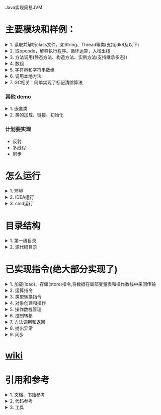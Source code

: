 Java实现简易JVM
#  主要模块和样例：
<details>
    <summary>1. 读取并解析class文件，如String、Thread等类(支持jdk8及以下)</summary>

部分类可能在demo运行时用到:
+ `zvm\bytecode\java\lang\System.class `
+ `zvm\bytecode\java\io\PrintStream.class  `
+ `zvm\bytecode\java\lang\Thread.class`
+ `zvm\bytecode\com\zvm\javaclass\integer\Table1.class(注解相关)`
</details>
<details>
<summary>2. 取opcode，解释执行程序。循环运算，入栈出栈</summary>

- 执行样例：
```java
public class GaussTest {
    public GaussTest() {
    }
    public static void main(String[] args) {
        int sum = 0;
        for(int i = 5; i <= 20; i += 10) {
            sum += i;
        }
        System.out.println(sum);
    }
}
```

输出结果：
```java
file path : GaussTest
20
```
</details>
<details>
<summary>3. 方法调用(静态方法、构造方法、实例方法(支持继承多态))</summary>

- 静态递归方法执行样例(invokestatic)：
```java
public class FibonacciTest {
    public static void main(String[] args) {
        long x = fibonacci(8);
        System.out.println(x);
    }
    private static long fibonacci(long n) {
        if (n <= 1) {
            return n;
        } else {
            return fibonacci(n - 1) + fibonacci(n - 2);
        }
    }
}
```

输出结果：
```java
file path : FibonacciTest
21
```

- 构造方法调用(invokespecial)
```java
public class FibonacciTest {
    public static void main(String[] args) {
        long x = fibonacci(8);
        System.out.println(x);
    }
    private static long fibonacci(long n) {
        if (n <= 1) {
            return n;
        } else {
            return fibonacci(n - 1) + fibonacci(n - 2);
        }
    }
}
```

输出结果：
```java
file path : FibonacciTest
21
```

- 调用实例方法，支持继承多态(invokevirtual)
```java
public class InvokeVirtualTest {
    public static void main(String[] args) {
        Vector2D v2 = new Vector2D(2.1, 2.2);
        Vector2D v3 = new Vector3D(3.1, 3.2, 3.3);
        v2.multiply(2);
        v3.multiply(3);
        System.out.println(v2.x);
        System.out.println(v2.y);
        System.out.println(v3.x);
        System.out.println(v3.y);
        System.out.println(((Vector3D)v3).z);
    }
}
```

输出结果：
```java
file path : ch07/InvokeVirtualTest
4.2
4.4
9.3
9.600000000000001
9.899999999999999
```
</details>
<details>
<summary>4. 数组</summary>

- 一维int数组冒泡排序：
```java
public class BubbleSortTest {
    public static void main(String[] args) {
        int[] arr = {
            22, 84, 77, 11, 95,  9, 78, 56,
            36, 97, 65, 36, 10, 24 ,92, 48
        };
        //printArray(arr);
        bubbleSort(arr);
        //System.out.println(123456789);
        printArray(arr);
    }
    private static void bubbleSort(int[] arr) {
        boolean swapped = true;
        int j = 0;
        int tmp;
        while (swapped) {
            swapped = false;
            j++;
            for (int i = 0; i < arr.length - j; i++) {
                if (arr[i] > arr[i + 1]) {
                    tmp = arr[i];
                    arr[i] = arr[i + 1];
                    arr[i + 1] = tmp;
                    swapped = true;
                }
            }
        }
    }
    private static void printArray(int[] arr) {
        for (int i : arr) {
            System.out.println(i);
        }
    }
}
```
输出结果：
```java
file path : ch08/BubbleSortTest
9
10
...
```

- 一维double数组冒泡排序
```java
public class DoubleBubbleSortTest {
    public static void main(String[] args) {
        double[] arr = {
            22.2, 84.4, 77.5, 11.2, 95.3,  9.2, 78.2, 56.2,
            36.1, 97.1, 65.1, 36.1, 10.3, 24.3 ,92.3, 48.3
        };

        //printArray(arr);
        bubbleSort(arr);
        //System.out.println(123456789);
        printArray(arr);
    }
    private static void bubbleSort(double[] arr) {
        boolean swapped = true;
        int j = 0;
        double tmp;
        while (swapped) {
            swapped = false;
            j++;
            for (int i = 0; i < arr.length - j; i++) {
                if (arr[i] > arr[i + 1]) {
                    tmp = arr[i];
                    arr[i] = arr[i + 1];
                    arr[i + 1] = tmp;
                    swapped = true;
                }
            }
        }
    }
    private static void printArray(double[] arr) {
        for (double i : arr) {
            System.out.println(i);
        }
    }
}

```

输出结果：
```java
file path : ch08/DoubleBubbleSortTest
9.2
10.3
11.2
22.2
24.3
...
```

</details>

<details>
<summary>5. 字符串和字符串数组</summary>

- 字符串加法，涉及类有java/lang/StringBuilder、java/lang/AbstractStringBuilder、java/lang/Math
、java/util/Arrays、java/io/FilterOutputStream、java/io/OutputStream、 java/io/PrintStream、java/lang/String：
```java
public class StringBuilderTest {
    public static void main(String[] args) {
        String hello = "hello,";
        String world = "world!";
        String str = hello + world;
        System.out.println(str);
    }
}
```
输出结果：
```java
file path : ch09/StringBuilderTest
总内存:8912 分配：8完成 当前已使用:8
总内存:8912 分配：12完成 当前已使用:20
...
hello,world!
...
```

- 字符串数组
```java
public class ArrayDemo {
    public static void main(String[] args) {
        int[] a1 = new int[10];       // newarray
        String[] a2 = new String[10]; // anewarray
        //int[][] a3 = new int[10][10]; // multianewarray
        int x = a1.length;            // arraylength
        a1[0] = 100;                  // iastore
        int y = a1[0];                // iaload
        a2[0] = "0abc";                // aastore
        String s = a2[0];             // aaload
        System.out.println( s);
        a2[1] = "1xxxxyyxyy";
        a2[2] = "2xxxxyyxyy";

        for(int i = 0; i < 3; i++){
            System.out.println(a2[i] + " stringbuilderTest");
        }
    }
}
```

输出结果：
```java
file path : ch09/ArrayDemo
总内存:8912 分配：40完成 当前已使用:40
...
0abc
总内存:8912 分配：8完成 当前已使用:104
总内存:8912 分配：20完成 当前已使用:124
...
0abc stringbuilderTest
总内存:8912 分配：8完成 当前已使用:364
总内存:8912 分配：32完成 当前已使用:396
...
1xxxxyyxyy stringbuilderTest
总内存:8912 分配：8完成 当前已使用:580
总内存:8912 分配：32完成 当前已使用:612
...
2xxxxyyxyy stringbuilderTest
...
```
</details>

<details>
<summary>6. 调用本地方法</summary>

- 只实现了这个方法println，里面调用了arraycopy
```java
public class StringBuilderTest {
    public static void main(String[] args) {
        String hello = "hello,";
        String world = "world!";
        String str = hello + world;
        System.out.println(str);
    }
}
```
输出结果：
```java
file path : ch09/StringBuilderTest
hello,world!
```
</details>

<details>
<summary>7. GC相关：简单实现了标记清除算法</summary>

- 在zvm\src\main\java\com\zvm\memory\JavaHeap.java的HEAP_MAX_SIZE(此例中为32)的大小
```java
public class GCTest1 {
    private static final int SIZE = 3;
    public static void main(String[] args){
        test0();
        test1();
        test2();
    }
    private static void test0() {
        /*字符串会创建22 byte + 8byte的数组:8byte:为String对象，22byte为char[11]*/
        //System.out.println("test0 start");
        int[] arr = new int[SIZE];
        for (int i = 0; i < SIZE; i++){
            arr[i] = 100 + i;
        }
        //System.out.println("test0 start");
    }

    private static void test1() {
        //System.out.println("test1 start");
        int[] arr = new int[SIZE];
        for (int i = 0; i < SIZE; i++){
            arr[i] = 100 + i;
        }
        //System.out.println("test1 start");
    }

    private static void test2() {
        //System.out.println("test2 start");
        int[] arr = new int[SIZE];
        for (int i = 0; i < SIZE; i++){
            arr[i] = 100 + i;
        }
        //System.out.println("test2 start");
    }
}
```
输出结果：
```java
file path : gc/GCTest1
总内存:32 分配：12完成 当前已使用:12
总内存:32 分配：12完成 当前已使用:24
总内存:32 已使用：24 当前需分配：12
总内存:32 回收情况：24->0 当前需分配：12
总内存:32 分配：12完成 当前已使用:12
```
</details>

### 其他 demo
<details>
<summary>1. 嵌套类</summary>

- 执行样例：
```java
/**
 1. 嵌套类：
    - 静态嵌套类；
    Classes
        - 普通内部类(成员内部类)
        - 局部内部类
        - 匿名内部类
 https://docs.oracle.com/javase/tutorial/java/javaOO/nested.html
 */
public class T0NestedClass {
    static class StaticClass{
        public String staticClassKey = "staticClassVale";
        public void test(){
            System.out.println(staticClassKey);
        }
    }

    /**
     * 普通内部类
     */
    class GenaralClass{
        public String genaralClassKey = "genaralClassValue";
        public void test(){
            System.out.println(genaralClassKey);
        }
    }

    public static void main(String[] args){
        class LocalClass{
            public String localClassKey = "LocalClassValue";
            public void test(){
                System.out.println(localClassKey);
            }
        }

        AnonymousClass anonymousClass = new AnonymousClass(){
            public String anonymousClassKey = "anonymousClassValue";
            public void test(){
                System.out.println(anonymousClassKey);
            }
        };

        /*静态类测试*/
        StaticClass staticClass = new StaticClass();
        staticClass.test();

        /*普通内部类测试*/
        new T0NestedClass().generalClassTest();

        /*局部内部类测试*/
        LocalClass localClass = new LocalClass();
        localClass.test();

        /*匿名内部类测试*/
        anonymousClass.test();

    }

    public void generalClassTest(){
        GenaralClass genaralClass = new GenaralClass();
        genaralClass.test();
    }
}
class AnonymousClass{
    public void test() {
    }
}
```

输出结果：
```java
file path : nestedclass\T0NestedClass
总内存:32000 分配：4完成 当前已使用:4
...
staticClassVale
总内存:32000 分配：0完成 当前已使用:92
总内存:32000 分配：8完成 当前已使用:100
总内存:32000 分配：8完成 当前已使用:108
总内存:32000 分配：34完成 当前已使用:142
genaralClassValue
总内存:32000 分配：4完成 当前已使用:146
总内存:32000 分配：8完成 当前已使用:154
总内存:32000 分配：30完成 当前已使用:184
LocalClassValue
anonymousClassValue

```
</details>

<details>
<summary>2. 类的加载、链接、初始化</summary>

- 执行样例：
```java
public class T1ClassLink {
    public static String value1 = "abc";
    public static final String finalValue = "zvm";
    public static String[] arr = new String[]{"arr0", "arr1", "dsafasfsdafd"};
    public static final String[] finalArr = new String[]{"final-arr0", "final-arr1", "final-dsafasfsdafd"};
    public String generalStr = "generalStr";

    public T1ClassLink() {
    }

    public static void main(String[] var0) {
        System.out.println(value1);
        System.out.println("zvm");
        System.out.println(arr[0]);
        System.out.println(finalArr[0]);
        System.out.println((new T1ClassLink()).generalStr);
    }
}
```

输出结果：
```java
file path : classlink\T1ClassLink
总内存:32000 分配：0完成 当前已使用:0
...
abc
总内存:32000 分配：8完成 当前已使用:210
总内存:32000 分配：6完成 当前已使用:216
zvm
总内存:32000 分配：8完成 当前已使用:224
...
arr0
总内存:32000 分配：8完成 当前已使用:426
...
final-arr0
总内存:32000 分配：4完成 当前已使用:624
...
generalStr

```
</details>

### 计划要实现
- 反射
- 多线程
- 同步

# 怎么运行
<details>
<summary>1. 环境 </summary>

- 在Windows10，基于jdk8开发
- 打印调试信息，可能需要maven引入Gson或fastjson
- 支持解析jdk8及以下版本的类，解释执行demo
- 经测试，demo支持在linux,jdk8中运行  
</details>

<details>
<summary>2. IDEA运行 </summary>   

<img height="60%" width="80%" src="./draft/howtorun.png">
</details>

<details>
<summary>3. cmd运行 </summary>   

```bash
F:\projects\zvm>java -classpath E:\JAVA\Maven\com\alibaba\fastjson\1.2.62\fastjson-1.2.62.jar;E:\JAVA\Maven\com\google\code\gson\gson\2.8.5\gson-2.8.5.jar;F:\projects\zvm\target\classes com.zvm.JavaMain -cp F:\projects\zvm\bytecode gc.GCTest1
```
运行结果：  
<img height="60%" width="80%" src="./draft/howtorun_cmd.png" >
</details>

# 目录结构
<details>
<summary>1. 第一级目录</summary>  

```
bytecode\  #编译后的字节文件
javaclass\ #测试demo的源文件
src\       #源代码
```

注：由jdk1.8.0_45\jre\lib\rt.jar中的java文件夹得到zvm\bytecode\java文件夹  
</details>

<details>
<summary>2. 源代码目录</summary>

```bash
com\zvm
    basestruct\                 #读取字节码为内存中ClassFile时的基本数据结构
    classfile\                  #类解析相关
       attribute\               #属性表：jdk8中的23种属性
       constantpool\            #常量池：jdk8中10种常量类型
       ClassFile.java           #解析后的class文件
       cp_info.java             #ClassFile中的常量池表示
       field_info.java          #ClassFile中的字段表示
       IOUtils.java             #解析字节码的工具类
       method_info.java         #ClassFile中的方法表示
       ZvmClassLoader.java      #待重构
    draft\                      #草稿，无需理会
    gc\
       GC.java                  #GC类，目前只有标记清除算法
    interpreter\                
       CallSite.java            #调用方法时的入口
       CodeUtils.java           #控制pc的工具类
       Descriptor.java          #方法调用时，表示返回数据和入参结构
       Interpreter.java         #取opcode并执行的类
       Opcode.java              #指令
       Ref.java                 #表示methodRef或fieldRef:含类名、描述符、方法名/字段名
    jnative\                    #预留实现本地方法
    memory\
       ArrayFields.java         #保存堆中的数组
       JavaHeap.java            #表示堆，对象和数组都分配在这
       MethodArea.java          #方法区
       ObjectFields.java        #表示堆中的对象
    runtime\                    #运行时数据
       struct\                  #一些基本数据结构
       JavaClass.java           #运行时表示：ClassFile的入口，加一些类的信息
       JavaFrame.java           #运行时表示：一个方法所用的帧
       JThread.java             #运行时表示：一个线程(目前未实现多线程)
       LocalVars.java           #运行时表示：帧中的局部变量表
       OperandStack.java        #运行时表示：帧中的操作数栈
       RunTimeEnv.java          #运行时的环境，包括JavaHeap、MethodMrea等
       StaticVars.java          #JavaClass中的静态字段分配内存
       ThreadStack.java         #线程栈：运行时，方法调用帧由底至上组成线程栈
       Vars.java                #供LocalVars、LocalVars、ObjectFields继承使用
    utils\
       TypeUtils.java           #类型转换工具类
    Cmd.java                    #解析命令行
    JavaMain.java               #启动入口类，含main方法
    ZVM.java                    #表示虚拟机

```

</details>

# 已实现指令(绝大部分实现了)
<details>
<summary>1. 加载(load)、存储(store)指令,将数据在局部变量表和操作数栈中来回传输</summary>

- 局部变量表->操作数栈：dload,dload_n; iload,iload_n; lload,lload_n; aload,aload_n  
- 操作数栈->局部变量表：dstore,dstore_n; istore,istore_n; lstore,lstore_n; astore,astore_n  
- 常量到操作数栈: bipush,ldc,ldc_w,ldc2_w,iconst_n
</details>

<details>
<summary>2. 运算指令</summary>

- 加法：iadd,ladd  
- 减法: lsub  
- 乘法: dmul
- 自增: iinc  
- 比较: lcmp  
</details>

<details>
<summary>3. 类型转换指令</summary>

- 待实现
</details>

<details>
<summary>4. 对象创建和操作</summary>

- 创建实例: new  
- 创建数组：anewarray,newarray
- 访问类或实例字段:getstatic,getfield,putfield  
- 将一个数组元素加载到操作数栈：iaload,laload,faload,daload,aaload  
- 将一个操作数栈的值存储到数组中：iastore, lastore, fastore, dastore, aastore
- 获得数组的长度：arraylength  
- 检查类实例类型的指令：instanceof、checkcast待实现  
</details>

<details>
<summary>5. 操作数栈管理</summary>

- pop, pop2, dup, dup2, dup_x1, dup2_x1, dup_x2, dup2_x2, swap
</details>

<details>
<summary>6. 控制转移</summary>

- 条件分支：ifeq, ifne, iflt, ifle, ifgt, ifge, ifnull, ifnonnull, if_icmpeq,
       if_icmpne, if_icmplt, if_icmple, if_icmpgt if_icmpge, if_acmpeq, if_acmpne
- 复合条件分支：tableswitch, lookupswitch待实现
- 无条件分支: goto, goto_w, jsr, jsr_w, ret.  
</details>

<details>
<summary>7. 方法调用和返回 </summary>

- invokevirtual: 调用对象实例方法，根据对象实际类型分派  
- invokespecial：特殊处理的实例方法：实例初始化方法，父类方法   
- invokestatic：调用类方法
- invokeinterface：待实现
- 返回指令： ireturn(used to return values of type  boolean ,  byte ,  char ,  short , or  int ), lreturn, freturn, dreturn, and areturn
</details>

<details>
<summary>8. 抛出异常 </summary>

- 待实现
</details>
<details>
<summary>9. 同步 </summary>

- 待实现
</details>

# [wiki](https://github.com/tzh476/zvm/wiki)

# 引用和参考
<details>
<summary>1. 文档、书籍参考 </summary>

- [Java 虚拟机规范](https://docs.oracle.com/javase/specs/jvms/se8/jvms8.pdf)
- 《自己动手写 Java 虚拟机》
- Java虚拟机规范(Java se7)中文版
- Java虚拟机规范(Java se8)中文版
- 周志明的《深入理解 Java 虚拟机》
</details>

<details>
<summary>2. 代码参考 </summary>

- [Go 实现 JVM](https://github.com/zxh0/jvmgo-book)
- [c++ 实现的 Java 虚拟机](https://github.com/kelthuzadx/yvm)
- [Hotspot 源码](https://github.com/tzh476/Hotspot)
- [Java 实现 JVM](https://github.com/guxingke/mini-jvm)
</details>

<details>
<summary>3. 工具 </summary>

- [类解析工具](https://github.com/zxh0/classpy)
</details>
